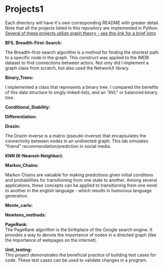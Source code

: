 # Projects1 

Each directory will have it's own corresponding README with greater detail. <br>
Note that all the projects listed in this repository are implemented in Python. <br>
[Several of these projects utilize graph theory - see this link for a brief intro](https://en.wikipedia.org/wiki/Graph_theory)

**BFS, Breadth-First-Search:** <br>
 
The Breadth-first-search algorithm is a method for finding the shortest path to a specific node in the graph. This construct was applied to the IMDB dataset to find connections between actors. Not only did I implement a graph class from scratch, but also used the NetworkX library. <br>

**Binary_Trees:** <br>

I implemented a class that represents a binary tree. I compared the benefits of this data structure to singly-linked-lists, and an "AVL" or balanced binary tree. <br>

**Conditional_Stability:** <br> 



**Differentiation:** <br>

**Drazin:** <br> 

The Drazin inverse is a matrix (pseudo-inverse) that encapsulates the connectivity between nodes in an undirected graph. This lab simulates "friend" recommendation/prediction in social media. 

**KNN (K-Nearest-Neighbor):** <br>

**Markov_Chains:** <br>

Markov Chains are valuable for making predictions given initial conditons and probabilities for transitioning from one state to another. Among several applications, these concepts can be applied to transitioning from one word to another in the english language - which results in humorous language generation. <br>

**Monte_carlo:** <br>

**Newtons_methods:** <br>

**PageRank:** <br> The PageRank algorithm is the birthplace of the Google search engine. It provides a way to denote the importance of nodes in a directed graph (like the importance of webpages on the internet). 

**Unit_testing:** <br> This project demonstrates the beneficial practice of building test cases for code. These test cases can be used to validate changes in a program. 
